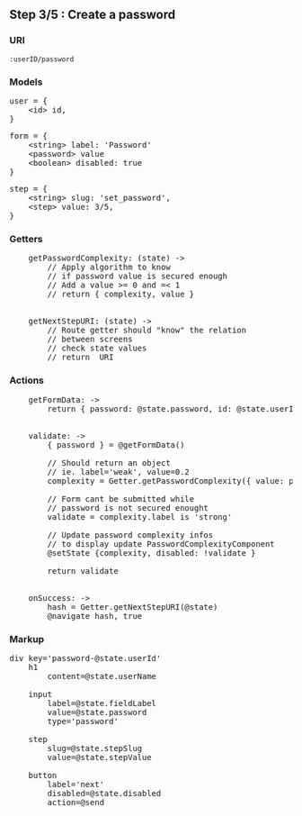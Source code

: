 

## Step 3/5 : Create a password

### URI

`:userID/password`


### Models

<pre>
user = {
	&lt;id&gt; id,
}
</pre>
<pre>
form = {
    &lt;string&gt; label: 'Password'
    &lt;password&gt; value
    &lt;boolean&gt; disabled: true
}
</pre>
<pre>
step = {
	&lt;string&gt; slug: 'set_password',
	&lt;step&gt; value: 3/5,
}
</pre>


### Getters

<pre>
    getPasswordComplexity: (state) ->
        // Apply algorithm to know
        // if password value is secured enough
        // Add a value >= 0 and =< 1
        // return { complexity, value }


    getNextStepURI: (state) ->
        // Route getter should "know" the relation
        // between screens
        // check state values
        // return <URI> URI
</pre>


### Actions

<pre>
    getFormData: ->
        return { password: @state.password, id: @state.userID }


    validate: ->
        { password } = @getFormData()

        // Should return an object
        // ie. label='weak', value=0.2
        complexity = Getter.getPasswordComplexity({ value: password })        

        // Form cant be submitted while
        // password is not secured enought
        validate = complexity.label is 'strong'

        // Update password complexity infos
        // to display update PasswordComplexityComponent
        @setState {complexity, disabled: !validate }

        return validate


    onSuccess: ->
        hash = Getter.getNextStepURI(@state)
        @navigate hash, true
</pre>


### Markup
<pre>
div key='password-@state.userId'
	h1
		content=@state.userName

    input
        label=@state.fieldLabel
        value=@state.password
        type='password'

	step
		slug=@state.stepSlug
		value=@state.stepValue

	button
		label='next'
        disabled=@state.disabled
		action=@send
</pre>
